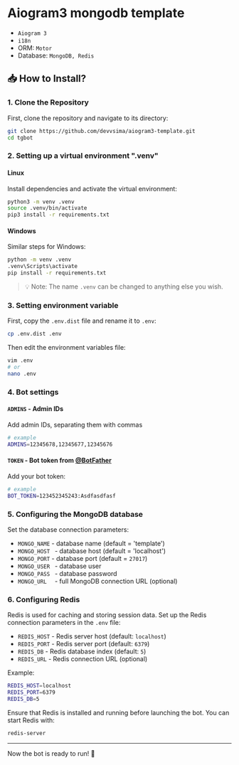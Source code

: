 # Aiogram3 mongodb template

- `Aiogram 3`
- `i18n`
- ORM: `Motor`
- Database: `MongoDB, Redis`

## 📥 How to Install?

### 1. Clone the Repository
First, clone the repository and navigate to its directory:

```bash
git clone https://github.com/devvsima/aiogram3-template.git
cd tgbot
```

### 2. Setting up a virtual environment ".venv"

#### Linux
Install dependencies and activate the virtual environment:

```bash
python3 -m venv .venv
source .venv/bin/activate
pip3 install -r requirements.txt
```

#### Windows
Similar steps for Windows:

```bash
python -m venv .venv
.venv\Scripts\activate
pip install -r requirements.txt
```

> 💡 Note: The name `.venv` can be changed to anything else you wish.

### 3. Setting environment variable

First, copy the `.env.dist` file and rename it to `.env`:

```bash
cp .env.dist .env
```

Then edit the environment variables file:

```bash
vim .env
# or
nano .env
```

### 4. Bot settings

#### `ADMINS` - Admin IDs
Add admin IDs, separating them with commas

```bash
# example
ADMINS=12345678,12345677,12345676
```

#### `TOKEN` - Bot token from [@BotFather](https://t.me/BotFather)
Add your bot token:

```bash
# example
BOT_TOKEN=123452345243:Asdfasdfasf
```

### 5. Configuring the MongoDB database

Set the database connection parameters:

- `MONGO_NAME` - database name (default = 'template')
- `MONGO_HOST ` - database host (default = 'localhost')
- `MONGO_PORT` - database port (default = `27017`)
- `MONGO_USER ` - database user
- `MONGO_PASS ` - database password
- `MONGO_URL  ` - full MongoDB connection URL (optional)

### 6. Configuring Redis

Redis is used for caching and storing session data. Set up the Redis connection parameters in the `.env` file:

- `REDIS_HOST` - Redis server host (default: `localhost`)
- `REDIS_PORT` - Redis server port (default: `6379`)
- `REDIS_DB` - Redis database index (default: `5`)
- `REDIS_URL` - Redis connection URL (optional)

Example:
```bash
REDIS_HOST=localhost
REDIS_PORT=6379
REDIS_DB=5
```

Ensure that Redis is installed and running before launching the bot. You can start Redis with:
```bash
redis-server
```

---

Now the bot is ready to run! 🎉
